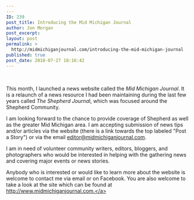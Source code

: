 ```yaml
---
---
ID: 239
post_title: Introducing the Mid Michigan Journal
author: Jon Morgan
post_excerpt:
layout: post
permalink: >
  http://midmichiganjournal.com/introducing-the-mid-michigan-journal
published: true
post_date: 2018-07-27 18:16:42
---
```

&nbsp;

This month, I launched a news website called the <i>Mid Michigan Journal</i>. It is a relaunch of a news resource I had been maintaining during the last few years called <i>The Shepherd Journa</i>l, which was focused around the Shepherd Community.

I am looking forward to the chance to provide coverage of Shepherd as well as the greater Mid Michigan area. I am accepting submission of news tips and/or articles via the website (there is a link towards the top labeled "Post a Story") or via the email <a href="mailto:editor@midmichiganjournal.com">editor@midmichiganjournal.com</a>.

I am in need of volunteer community writers, editors, bloggers, and photographers who would be interested in helping with the gathering news and covering major events or news stories.

Anybody who is interested or would like to learn more about the website is welcome to contact me via email or on Facebook. You are also welcome to take a look at the site which can be found at <a href="http://www.midmichiganjournal.com/">http://www.midmichiganjournal.com.</a>